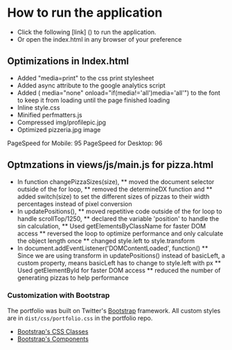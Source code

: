 # How to run the application
* Click the following [link] () to run the application.
* Or open the index.html in any browser of your preference

## Optimizations in Index.html 
* Added "media=print" to the css print stylesheet
* Added async attribute to the google analytics script
* Added ( media="none" onload="if(media!='all')media='all'") to the font to keep it from loading until the page finished loading
* Inline style.css
* Minified perfmatters.js
* Compressed img/profilepic.jpg
* Optimized pizzeria.jpg image

PageSpeed for Mobile: 95
PageSpeed for Desktop: 96

## Optmzations in views/js/main.js for pizza.html
* In function changePizzaSizes(size), 
** moved the document selector outside of the for loop, 
** removed the determineDX function and 
** added switch(size) to  set the different sizes of pizzas to their width percentages instead of pixel conversion
* In updatePositions(), 
** moved repetitive code outside of the for loop to handle scrollTop/1250, 
** declared the variable 'position' to handle the sin calculation,
** Used getElementsByClassName for faster DOM access
** reversed the loop to optimize performance and only calculate the object length once
** changed style.left to style.transform
* In document.addEventListener('DOMContentLoaded', function()
** Since we are using transform in updatePositions() instead of basicLeft, a custom property, means basicLeft has to change to style.left with px
** Used getElementById for faster DOM access
** reduced the number of generating pizzas to help performance

### Customization with Bootstrap
The portfolio was built on Twitter's <a href="http://getbootstrap.com/">Bootstrap</a> framework. All custom styles are in `dist/css/portfolio.css` in the portfolio repo.

* <a href="http://getbootstrap.com/css/">Bootstrap's CSS Classes</a>
* <a href="http://getbootstrap.com/components/">Bootstrap's Components</a>
